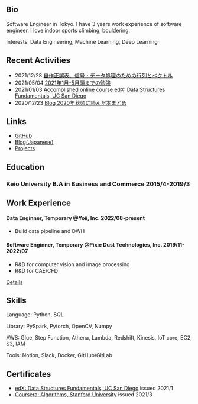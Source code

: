## Bio
Software Engineer in Tokyo. I have 3 years work experience of software engineer.
I love indoor sports climbing, bouldering.

Interests: Data Engineering, Machine Learning, Deep Learning

## Recent Activities
- 2021/12/28 [自作正誤表、信号・データ処理のための行列とベクトル](/blog/自作正誤表、信号・データ処理のための行列とベクトル.md)
- 2021/05/04 [2021年1月-5月頭までの勉強](/blog/2021年1月-5月頭までの勉強.md)
- 2021/01/03 [Accomplished online course edX: Data Structures Fundamentals, UC San Diego](https://courses.edx.org/certificates/4faabb2a5b2f4171b30789c502270f1a)
- 2020/12/23 [Blog 2020年秋頃に読んだ本まとめ](blog/2020年秋頃に読んだ本まとめ.md)

## Links
- [GitHub](https://github.com/billyio)
- [Blog(Japanese)](blog/)
- [Projects](projects.md)

## Education
### Keio University B.A in Business and Commerce 2015/4-2019/3 

## Work Experience 

#### Data Enginner, Temporary @Yoii, Inc. 2022/08-present
- Build data pipeline and DWH

#### Software Enginner, Temporary @Pixie Dust Technologies, Inc. 2019/11-2022/07
- R&D for computer vision and image processing
- R&D for CAE/CFD

[Details](projects.md)

## Skills
Language: Python, SQL

Library: PySpark, Pytorch, OpenCV, Numpy

AWS: Glue, Step Function, Athena, Lambda, Redshift, Kinesis, IoT core, EC2, S3, IAM

Tools: Notion, Slack, Docker, GitHub/GitLab

## Certificates
- [edX: Data Structures Fundamentals, UC San Diego](https://courses.edx.org/certificates/4faabb2a5b2f4171b30789c502270f1a) issued 2021/1
- [Coursera: Algorithms, Stanford University](https://coursera.org/share/11489a11d46cacb2a294cf3d5c991cf6) issued 2021/3
